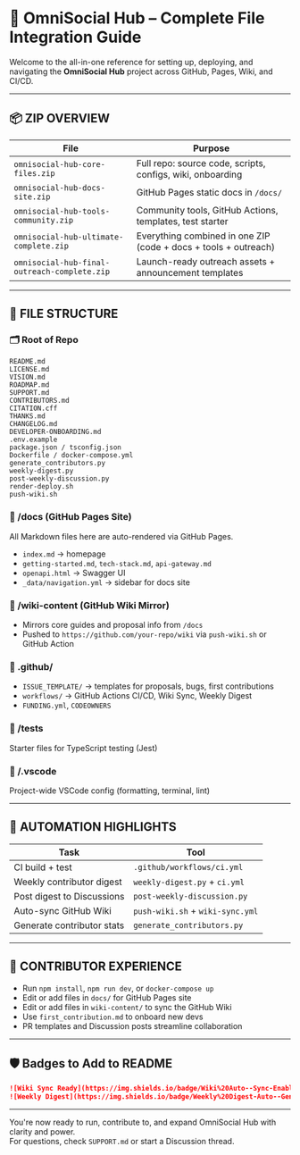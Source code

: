 # 🧭 OmniSocial Hub – Complete File Integration Guide

Welcome to the all-in-one reference for setting up, deploying, and navigating the **OmniSocial Hub** project across GitHub, Pages, Wiki, and CI/CD.

---

## 📦 ZIP OVERVIEW

| File                                             | Purpose                                                       |
|--------------------------------------------------|----------------------------------------------------------------|
| `omnisocial-hub-core-files.zip`                 | Full repo: source code, scripts, configs, wiki, onboarding     |
| `omnisocial-hub-docs-site.zip`                  | GitHub Pages static docs in `/docs/`                           |
| `omnisocial-hub-tools-community.zip`            | Community tools, GitHub Actions, templates, test starter       |
| `omnisocial-hub-ultimate-complete.zip`          | Everything combined in one ZIP (code + docs + tools + outreach) |
| `omnisocial-hub-final-outreach-complete.zip`    | Launch-ready outreach assets + announcement templates          |

---

## 📁 FILE STRUCTURE

### 🗂 Root of Repo

```
README.md
LICENSE.md
VISION.md
ROADMAP.md
SUPPORT.md
CONTRIBUTORS.md
CITATION.cff
THANKS.md
CHANGELOG.md
DEVELOPER-ONBOARDING.md
.env.example
package.json / tsconfig.json
Dockerfile / docker-compose.yml
generate_contributors.py
weekly-digest.py
post-weekly-discussion.py
render-deploy.sh
push-wiki.sh
```

### 📁 /docs (GitHub Pages Site)

All Markdown files here are auto-rendered via GitHub Pages.

- `index.md` → homepage
- `getting-started.md`, `tech-stack.md`, `api-gateway.md`
- `openapi.html` → Swagger UI
- `_data/navigation.yml` → sidebar for docs site

### 📁 /wiki-content (GitHub Wiki Mirror)

- Mirrors core guides and proposal info from `/docs`
- Pushed to `https://github.com/your-repo/wiki` via `push-wiki.sh` or GitHub Action

### 📁 .github/

- `ISSUE_TEMPLATE/` → templates for proposals, bugs, first contributions
- `workflows/` → GitHub Actions CI/CD, Wiki Sync, Weekly Digest
- `FUNDING.yml`, `CODEOWNERS`

### 📁 /tests

Starter files for TypeScript testing (Jest)

### 📁 /.vscode

Project-wide VSCode config (formatting, terminal, lint)

---

## 🔄 AUTOMATION HIGHLIGHTS

| Task                         | Tool                                      |
|------------------------------|-------------------------------------------|
| CI build + test              | `.github/workflows/ci.yml`                |
| Weekly contributor digest    | `weekly-digest.py` + `ci.yml`             |
| Post digest to Discussions   | `post-weekly-discussion.py`               |
| Auto-sync GitHub Wiki        | `push-wiki.sh` + `wiki-sync.yml`          |
| Generate contributor stats   | `generate_contributors.py`                |

---

## 🧱 CONTRIBUTOR EXPERIENCE

- Run `npm install`, `npm run dev`, or `docker-compose up`
- Edit or add files in `docs/` for GitHub Pages site
- Edit or add files in `wiki-content/` to sync the GitHub Wiki
- Use `first_contribution.md` to onboard new devs
- PR templates and Discussion posts streamline collaboration

---

## 🛡 Badges to Add to README

```md
![Wiki Sync Ready](https://img.shields.io/badge/Wiki%20Auto--Sync-Enabled-brightgreen?logo=githubactions&style=flat-square)
![Weekly Digest](https://img.shields.io/badge/Weekly%20Digest-Auto--Generated-blueviolet?style=flat-square)
```

---

You're now ready to run, contribute to, and expand OmniSocial Hub with clarity and power.  
For questions, check `SUPPORT.md` or start a Discussion thread.

